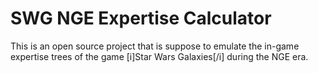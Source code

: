 # SWG NGE Expertise Calculator
This is an open source project that is suppose to emulate the in-game expertise trees of the game [i]Star Wars Galaxies[/i] during the NGE era.